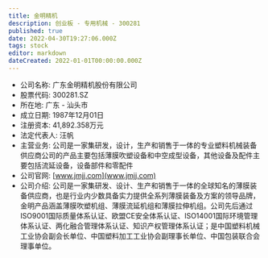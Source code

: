 ```yaml
---
title: 金明精机
description: 创业板 - 专用机械 - 300281
published: true
date: 2022-04-30T19:27:06.000Z
tags: stock
editor: markdown
dateCreated: 2022-01-01T00:00:00.000Z
---
```


- 公司名称: 广东金明精机股份有限公司
- 股票代码: 300281.SZ
- 所在地: 广东 - 汕头市
- 成立日期: 1987年12月01日
- 注册资本: 41,892.358万元
- 法定代表人: 汪帆
- 主营业务: 公司是一家集研发，设计，生产和销售于一体的专业塑料机械装备供应商公司的产品主要包括薄膜吹塑设备和中空成型设备，其他设备及配件主要包括流延设备，设备部件和零配件
- 公司官网: [www.jmjj.com](www.jmjj.com)
- 公司介绍: 公司是一家集研发、设计、生产和销售于一体的全球知名的薄膜装备供应商，也是行业内少数具备实力提供全系列薄膜装备及方案的领导品牌，金明产品涵盖薄膜吹塑机组、薄膜流延机组和薄膜拉伸机组。公司先后通过ISO9001国际质量体系认证、欧盟CE安全体系认证、ISO14001国际环境管理体系认证、两化融合管理体系认证、知识产权管理体系认证；是中国塑料机械工业协会副会长单位、中国塑料加工工业协会副理事长单位、中国包装联合会理事单位。


